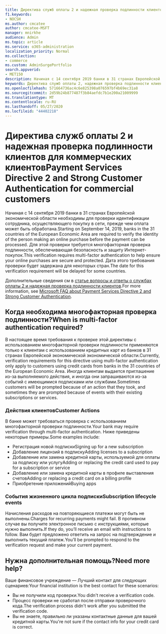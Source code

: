 ```yaml
---
title: Директива служб оплаты 2 и надежная проверка подлинности клиентов для коммерческих клиентов
f1.keywords:
- NOCSH
ms.author: cmcatee
author: cmcatee-MSFT
manager: mnirkhe
audience: Admin
ms.topic: article
ms.service: o365-administration
localization_priority: Normal
ms.collection:
- commerce
ms.custom: AdminSurgePortfolio
search.appverid:
- MET150
description: Начиная с 14 сентября 2019 банки в 31 странах Европейской экономической области необходимы для проверки идентификации сотрудника, осуществляющего покупку в сети, прежде чем оплата может быть обработана.
keywords: Директива служб оплаты 2, надежная проверка подлинности клиентов, многофакторная проверка подлинности
ms.openlocfilehash: 571664736ac4c6e825398a076597bf4b69ec31a8
ms.sourcegitcommit: 2d59b24b877487f3b84aefdc7b1e200a21009999
ms.translationtype: MT
ms.contentlocale: ru-RU
ms.lasthandoff: 05/27/2020
ms.locfileid: "44402218"
---
```

# <a name="payment-services-directive-2-and-strong-customer-authentication-for-commercial-customers"></a><span data-ttu-id="26459-104">Директива служб оплаты 2 и надежная проверка подлинности клиентов для коммерческих клиентов</span><span class="sxs-lookup"><span data-stu-id="26459-104">Payment Services Directive 2 and Strong Customer Authentication for commercial customers</span></span>

<span data-ttu-id="26459-105">Начиная с 14 сентября 2019 банки в 31 странах Европейской экономической области необходимы для проверки идентификации сотрудника, осуществляющего покупку в сети, прежде чем оплата может быть обработана.</span><span class="sxs-lookup"><span data-stu-id="26459-105">Starting on September 14, 2019, banks in the 31 countries of the European Economic Area are required to verify the identity of the person making an online purchase before the payment can be processed.</span></span> <span data-ttu-id="26459-106">Для этой проверки требуется многофакторная проверка подлинности, обеспечивающая безопасность и защиту Интернет-покупок.</span><span class="sxs-lookup"><span data-stu-id="26459-106">This verification requires multi-factor authentication to help ensure your online purchases are secure and protected.</span></span> <span data-ttu-id="26459-107">Дата этого требования проверки будет задержана для некоторых стран.</span><span class="sxs-lookup"><span data-stu-id="26459-107">The date for this verification requirement will be delayed for some countries.</span></span> 

<span data-ttu-id="26459-108">Дополнительные сведения см в [статье вопросы и ответы о службах оплаты 2 и надежная проверка подлинности клиентов](https://support.microsoft.com/help/4517854/microsoft-account-open-banking-customer-authentication).</span><span class="sxs-lookup"><span data-stu-id="26459-108">For more information, see [Microsoft FAQ about Payment Services Directive 2 and Strong Customer Authentication](https://support.microsoft.com/help/4517854/microsoft-account-open-banking-customer-authentication).</span></span>

## <a name="when-is-multi-factor-authentication-required"></a><span data-ttu-id="26459-109">Когда необходима многофакторная проверка подлинности?</span><span class="sxs-lookup"><span data-stu-id="26459-109">When is multi-factor authentication required?</span></span>

<span data-ttu-id="26459-110">В настоящее время требования к проверке этой директивы с использованием многофакторной проверки подлинности применяются только к клиентам с использованием кредитных карт из банков в 31 странах Европейской экономической экономической области.</span><span class="sxs-lookup"><span data-stu-id="26459-110">Currently, verification requirements for this directive using multi-factor authentication only apply to customers using credit cards from banks in the 31 countries of the European Economic Area.</span></span> <span data-ttu-id="26459-111">Иногда клиентам выдается приглашение из-за выполняемого действия, и иногда они запрашиваются из-за событий с имеющимися подписками или службами.</span><span class="sxs-lookup"><span data-stu-id="26459-111">Sometimes customers will be prompted because of an action that they took, and sometimes they are prompted because of events with their existing subscriptions or services.</span></span>

### <a name="customer-actions"></a><span data-ttu-id="26459-112">Действия клиентов</span><span class="sxs-lookup"><span data-stu-id="26459-112">Customer Actions</span></span>

<span data-ttu-id="26459-113">В банке может требоваться проверка с использованием многофакторной проверки подлинности.</span><span class="sxs-lookup"><span data-stu-id="26459-113">Your bank may require verification through multi-factor authentication.</span></span> <span data-ttu-id="26459-114">Ниже приведены некоторые примеры.</span><span class="sxs-lookup"><span data-stu-id="26459-114">Some examples include:</span></span>
- <span data-ttu-id="26459-115">Регистрация новой подписки</span><span class="sxs-lookup"><span data-stu-id="26459-115">Signing up for a new subscription</span></span>
- <span data-ttu-id="26459-116">Добавление лицензий в подписку</span><span class="sxs-lookup"><span data-stu-id="26459-116">Adding licenses to a subscription</span></span>
- <span data-ttu-id="26459-117">Добавление или замена кредитной карты, используемой для оплаты за подписку или услугу</span><span class="sxs-lookup"><span data-stu-id="26459-117">Adding or replacing the credit card used to pay for a subscription or service</span></span>
- <span data-ttu-id="26459-118">Добавление или замена кредитной карты в профиле выставления счетов</span><span class="sxs-lookup"><span data-stu-id="26459-118">Adding or replacing a credit card on a billing profile</span></span>
- <span data-ttu-id="26459-119">Приобретение приложений</span><span class="sxs-lookup"><span data-stu-id="26459-119">Buying apps</span></span>

### <a name="subscription-lifecycle-events"></a><span data-ttu-id="26459-120">События жизненного цикла подписки</span><span class="sxs-lookup"><span data-stu-id="26459-120">Subscription lifecycle events</span></span>

<span data-ttu-id="26459-121">Начисления расходов на повторяющиеся платежи могут быть не выполнены.</span><span class="sxs-lookup"><span data-stu-id="26459-121">Charges for recurring payments might fail.</span></span> <span data-ttu-id="26459-122">В противном случае вы получите электронное письмо с инструкциями, которые нужно выполнить.</span><span class="sxs-lookup"><span data-stu-id="26459-122">If they do, you’ll receive an email with instructions to follow.</span></span> <span data-ttu-id="26459-123">Вам будет предложено ответить на запрос на подтверждение и выполнить текущий платеж.</span><span class="sxs-lookup"><span data-stu-id="26459-123">You’ll be prompted to respond to the verification request and make your current payment.</span></span>

## <a name="need-more-help"></a><span data-ttu-id="26459-124">Нужна дополнительная помощь?</span><span class="sxs-lookup"><span data-stu-id="26459-124">Need more help?</span></span>

<span data-ttu-id="26459-125">Ваше финансовое учреждение — Лучший контакт для следующих сценариев:</span><span class="sxs-lookup"><span data-stu-id="26459-125">Your financial institution is the best contact for these scenarios:</span></span>
- <span data-ttu-id="26459-126">Вы не получили код проверки.</span><span class="sxs-lookup"><span data-stu-id="26459-126">You didn't receive a verification code.</span></span>  
- <span data-ttu-id="26459-127">Процесс проверки не сработал после отправки проверочного кода.</span><span class="sxs-lookup"><span data-stu-id="26459-127">The verification process didn't work after you submitted the verification code.</span></span>
- <span data-ttu-id="26459-128">Вы не знаете, правильно ли указаны контактные данные для вашей кредитной карты.</span><span class="sxs-lookup"><span data-stu-id="26459-128">You're not sure if the contact info for your credit card is correct.</span></span>
